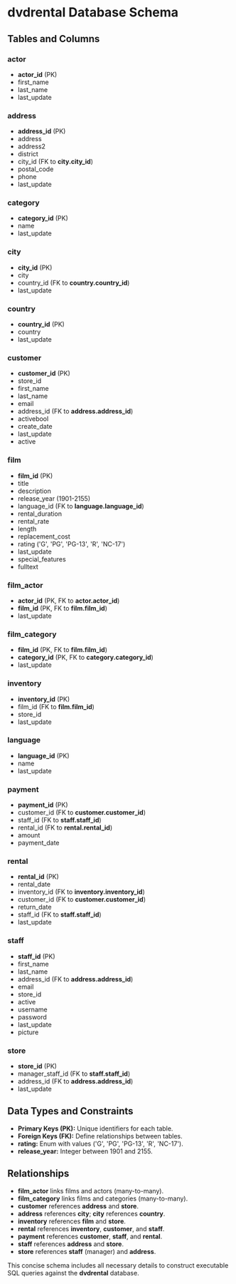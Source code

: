 # dvdrental Database Schema

## Tables and Columns

### actor
- **actor_id** (PK)
- first_name
- last_name
- last_update

### address
- **address_id** (PK)
- address
- address2
- district
- city_id (FK to **city.city_id**)
- postal_code
- phone
- last_update

### category
- **category_id** (PK)
- name
- last_update

### city
- **city_id** (PK)
- city
- country_id (FK to **country.country_id**)
- last_update

### country
- **country_id** (PK)
- country
- last_update

### customer
- **customer_id** (PK)
- store_id
- first_name
- last_name
- email
- address_id (FK to **address.address_id**)
- activebool
- create_date
- last_update
- active

### film
- **film_id** (PK)
- title
- description
- release_year (1901-2155)
- language_id (FK to **language.language_id**)
- rental_duration
- rental_rate
- length
- replacement_cost
- rating ('G', 'PG', 'PG-13', 'R', 'NC-17')
- last_update
- special_features
- fulltext

### film_actor
- **actor_id** (PK, FK to **actor.actor_id**)
- **film_id** (PK, FK to **film.film_id**)
- last_update

### film_category
- **film_id** (PK, FK to **film.film_id**)
- **category_id** (PK, FK to **category.category_id**)
- last_update

### inventory
- **inventory_id** (PK)
- film_id (FK to **film.film_id**)
- store_id
- last_update

### language
- **language_id** (PK)
- name
- last_update

### payment
- **payment_id** (PK)
- customer_id (FK to **customer.customer_id**)
- staff_id (FK to **staff.staff_id**)
- rental_id (FK to **rental.rental_id**)
- amount
- payment_date

### rental
- **rental_id** (PK)
- rental_date
- inventory_id (FK to **inventory.inventory_id**)
- customer_id (FK to **customer.customer_id**)
- return_date
- staff_id (FK to **staff.staff_id**)
- last_update

### staff
- **staff_id** (PK)
- first_name
- last_name
- address_id (FK to **address.address_id**)
- email
- store_id
- active
- username
- password
- last_update
- picture

### store
- **store_id** (PK)
- manager_staff_id (FK to **staff.staff_id**)
- address_id (FK to **address.address_id**)
- last_update

## Data Types and Constraints

- **Primary Keys (PK):** Unique identifiers for each table.
- **Foreign Keys (FK):** Define relationships between tables.
- **rating:** Enum with values ('G', 'PG', 'PG-13', 'R', 'NC-17').
- **release_year:** Integer between 1901 and 2155.

## Relationships

- **film_actor** links films and actors (many-to-many).
- **film_category** links films and categories (many-to-many).
- **customer** references **address** and **store**.
- **address** references **city**; **city** references **country**.
- **inventory** references **film** and **store**.
- **rental** references **inventory**, **customer**, and **staff**.
- **payment** references **customer**, **staff**, and **rental**.
- **staff** references **address** and **store**.
- **store** references **staff** (manager) and **address**.

This concise schema includes all necessary details to construct executable SQL queries against the **dvdrental** database.